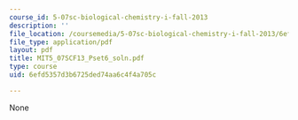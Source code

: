 ```yaml
---
course_id: 5-07sc-biological-chemistry-i-fall-2013
description: ''
file_location: /coursemedia/5-07sc-biological-chemistry-i-fall-2013/6efd5357d3b6725ded74aa6c4f4a705c_MIT5_07SCF13_Pset6_soln.pdf
file_type: application/pdf
layout: pdf
title: MIT5_07SCF13_Pset6_soln.pdf
type: course
uid: 6efd5357d3b6725ded74aa6c4f4a705c

---
```

None